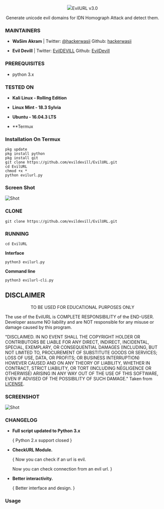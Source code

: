 <p align="center">
  <img src="https://raw.githubusercontent.com/evildevill/EvilURL/master/Images/evilurl.png>
</p>

<h1 align="center">EvilURL v3.0</h1>
<p align="center">
  Generate unicode evil domains for IDN Homograph Attack and detect them.
</p>

### MAINTAINERS
* **WaSim Akram** | 
Twitter: <a href="https://twitter.com/hackerwasii">@hackerwasii</a>
Github: <a href="https://github.com/hackerwasii">hackerwasii</a>

* **Evil Devill** | 
Twitter: <a href="https://twitter.com/hackerwasii">EvilDEVILL</a>
Github: <a href="https://github.com/evildevill">EvilDevill</a>

### PREREQUISITES

* python 3.x 

### TESTED ON
* **Kali Linux - Rolling Edition**

* **Linux Mint - 18.3 Sylvia**

* **Ubuntu - 16.04.3 LTS**

* **Termux

### Installation On Termux

```
pkg update 
pkg install python
pkg install git 
git clone https://github.com/evildevill/EvilURL.git
cd EvilURL
chmod +x *
python evilurl.py
```
### Screen Shot

![Shot](https://github.com/evildevill/EvilURL/blob/master/Images/sc.png)

### CLONE
```
git clone https://github.com/evildevill/EvilURL.git
```

### RUNNING
```
cd EvilURL
```
**Interface**

```
python3 evilurl.py
```

**Command line**
```
python3 evilurl-cli.py
```

## DISCLAIMER
<p align="center">
  TO BE USED FOR EDUCATIONAL PURPOSES ONLY
</p>

The use of the EvilURL is COMPLETE RESPONSIBILITY of the END-USER. Developer assume NO liability and are NOT responsible for any misuse or damage caused by this program.

"DISCLAIMED. IN NO EVENT SHALL THE COPYRIGHT HOLDER OR CONTRIBUTORS BE LIABLE
FOR ANY DIRECT, INDIRECT, INCIDENTAL, SPECIAL, EXEMPLARY, OR CONSEQUENTIAL
DAMAGES (INCLUDING, BUT NOT LIMITED TO, PROCUREMENT OF SUBSTITUTE GOODS OR
SERVICES; LOSS OF USE, DATA, OR PROFITS; OR BUSINESS INTERRUPTION) HOWEVER
CAUSED AND ON ANY THEORY OF LIABILITY, WHETHER IN CONTRACT, STRICT LIABILITY,
OR TORT (INCLUDING NEGLIGENCE OR OTHERWISE) ARISING IN ANY WAY OUT OF THE USE
OF THIS SOFTWARE, EVEN IF ADVISED OF THE POSSIBILITY OF SUCH DAMAGE."
Taken from [LICENSE](LICENSE).

### SCREENSHOT
![Shot](https://github.com/evildevill/EvilURL/blob/master/Images/sc.png)

### CHANGELOG
* **Full script updated to Python 3.x**

  { Python 2.x support closed }
  
* **CheckURL Module.**
  
  { Now you can check if an url is evil.
  
    Now you can check connection from an evil url. }
    
* **Better interactivity.**
  
  { Better interface and design. }


### Usage 
<p align="center">
<a href="https://youtube.com/thelinuxchoice
  <img src="https://raw.githubusercontent.com/evildevill/EvilURL/master/Images/sce.png" />
</a></p>
